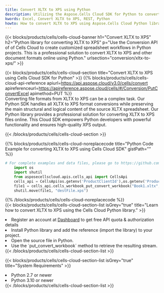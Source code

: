 ```yaml
---
title: Convert XLTX to XPS using Python 
description: Utilizing the Aspose.Cells Cloud SDK for Python to convert a XLTX format file to a XPS format file. 
kwords: Excel, Convert XLTX to XPS, REST, Python
howto: How to convert XLTX to XPS using Aspose.Cells Cloud Python library.
---
```



{{< blocks/products/cells/cells-cloud-banner h1="Convert XLTX to XPS" h2="Python library for converting XLTX to XPS" p="Use the Conversion API of of Cells Cloud to create customized spreadsheet workflows in Python projects. This is a professional solution to convert XLTX to XPS and other document formats online using Python." urlsection="conversion/xltx-to-xps/" >}}

{{< blocks/products/cells/cells-cloud-section  title="Convert XLTX to XPS using Cells Cloud SDK for Python" >}}
{{% blocks/products/cells/cells-cloud-api-reference  apiurl=https://api.aspose.cloud/v3.0/cells/convert  apireferenceurl=https://apireference.aspose.cloud/cells/#/Conversion/PutConvertExcel  apimethod=PUT %}}
<br/>
Converting file formats from XLTX to XPS can be a complex task. Our Python SDK handles all XLTX to XPS format conversions while preserving the main structural and logical content of the source XLTX spreadsheet. Our Python library provides a professional solution for converting XLTX to XPS files online. This Cloud SDK empowers Python developers with powerful functionality and ensures high-quality XPS output.

{{< /blocks/products/cells/cells-cloud-section >}}

{{% blocks/products/cells/cells-cloud-noreplacecode title="Python Code Example for converting XLTX to XPS using Cells Cloud SDK" gistPath="" %}}
 
```python
# For complete examples and data files, please go to https://github.com/aspose-cells-cloud/aspose-cells-cloud-python/
    import os
    import shutil
    from asposecellscloud.apis.cells_api import CellsApi
    cells_api = CellsApi(os.getenv('ProductClientId'),os.getenv('ProductClientSecret'))
    file1 = cells_api.cells_workbook_put_convert_workbook("Book1.xltx",format="xps")
    shutil.move(file1, "destFile.xps")     
```
 
{{% /blocks/products/cells/cells-cloud-noreplacecode  %}}
<br/>
{{< blocks/products/cells/cells-cloud-section-list isGrey="true"  title="Learn how to convert XLTX to XPS using the Cells Cloud Python library." >}}
<li>Register an account at <a href="https://dashboard.aspose.cloud/">Dashboard</a> to get free API quota & authorization details</li>
<li>Install Python library and add the reference (import the library) to your project.</li>
<li>Open the source file in Python.</li>
<li>Use the `put_convert_workbook` method to retrieve the resulting stream.</li>
{{< /blocks/products/cells/cells-cloud-section-list >}}

{{< blocks/products/cells/cells-cloud-section-list isGrey="true"  title="System Requirements" >}}
<li>Python 2.7 or newer</li>
<li>Python 3.10 or newer</li>
{{< /blocks/products/cells/cells-cloud-section-list >}}
